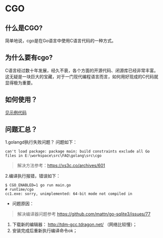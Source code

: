 # CGO
## 什么是CGO?
简单地说，cgo是在Go语言中使用C语言代码的一种方式。

## 为什么要有cgo?
C语言经过数十年发展，经久不衰，各个方面的开源代码、闭源库已经非常丰富。这无疑是一块巨大的宝藏，对于一门现代编程语言而言，如何用好现成的C代码就显得极为重要。

## 如何使用？
[见示例代码](main.go)

## 问题汇总？
1.golangd执行失败问题？
问题如下：
```
can't load package: package main: build constraints exclude all Go files in E:\workspace\src\FAQ\golang\src\cgo
```
> 解决方法参考：https://xs3c.co/archives/601

2.编译执行报错，错误如下：
```
$ CGO_ENABLED=1 go run main.go
# runtime/cgo
cc1.exe: sorry, unimplemented: 64-bit mode not compiled in
```
- 问题原因：
>解决编译器问题参考 https://github.com/mattn/go-sqlite3/issues/77

  1. 下载新的编辑器： http://tdm-gcc.tdragon.net/  （网络比较慢）；
  2. 安装完成后重新执行编译命令ok；

